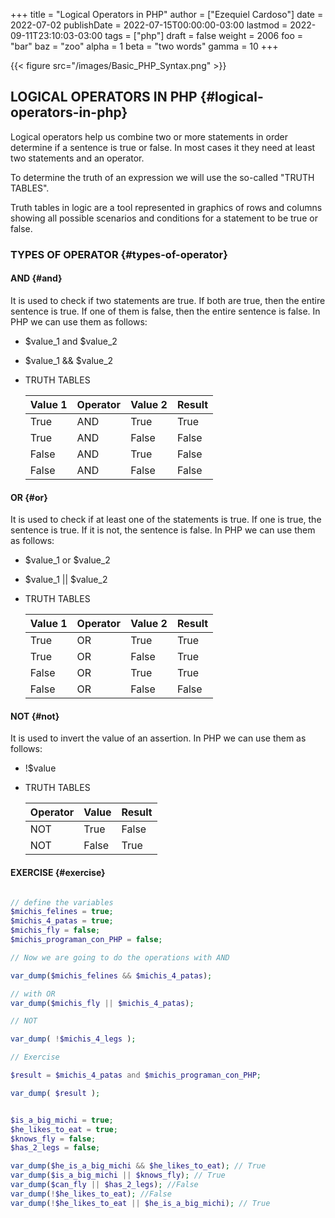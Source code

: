 +++
title = "Logical Operators in PHP"
author = ["Ezequiel Cardoso"]
date = 2022-07-02
publishDate = 2022-07-15T00:00:00-03:00
lastmod = 2022-09-11T23:10:03-03:00
tags = ["php"]
draft = false
weight = 2006
foo = "bar"
baz = "zoo"
alpha = 1
beta = "two words"
gamma = 10
+++

{{< figure src="/images/Basic_PHP_Syntax.png" >}}


## LOGICAL OPERATORS IN PHP {#logical-operators-in-php}

Logical operators help us combine two or more statements in order
determine if a sentence is true or false. In most cases it
they need at least two statements and an operator.

To determine the truth of an expression we will use the so-called
"TRUTH TABLES".

Truth tables in logic are a tool represented in graphics
of rows and columns showing all possible scenarios and conditions
for a statement to be true or false.


### TYPES OF OPERATOR {#types-of-operator}


#### AND {#and}

It is used to check if two statements are true.
If both are true, then the entire sentence is true.
If one of them is false, then the entire sentence is false.
In PHP we can use them as follows:

<!--list-separator-->

-  $value_1 and $value_2

<!--list-separator-->

-  $value_1 &amp;&amp; $value_2

<!--list-separator-->

-  TRUTH TABLES

    | Value 1 | Operator | Value 2 | Result |
    |---------|----------|---------|--------|
    | True    | AND      | True    | True   |
    | True    | AND      | False   | False  |
    | False   | AND      | True    | False  |
    | False   | AND      | False   | False  |


#### OR {#or}

It is used to check if at least one of the statements is true.
If one is true, the sentence is true. If it is not, the sentence is false.
In PHP we can use them as follows:

<!--list-separator-->

-  $value_1 or $value_2

<!--list-separator-->

-  $value_1 || $value_2

<!--list-separator-->

-  TRUTH TABLES

    | Value 1 | Operator | Value 2 | Result |
    |---------|----------|---------|--------|
    | True    | OR       | True    | True   |
    | True    | OR       | False   | True   |
    | False   | OR       | True    | True   |
    | False   | OR       | False   | False  |


#### NOT {#not}

It is used to invert the value of an assertion.
In PHP we can use them as follows:

<!--list-separator-->

-  !$value

<!--list-separator-->

-  TRUTH TABLES

    | Operator | Value | Result |
    |----------|-------|--------|
    | NOT      | True  | False  |
    | NOT      | False | True   |


#### EXERCISE {#exercise}

```php

// define the variables
$michis_felines = true;
$michis_4_patas = true;
$michis_fly = false;
$michis_programan_con_PHP = false;

// Now we are going to do the operations with AND

var_dump($michis_felines && $michis_4_patas);

// with OR
var_dump($michis_fly || $michis_4_patas);

// NOT

var_dump( !$michis_4_legs );

// Exercise

$result = $michis_4_patas and $michis_programan_con_PHP;

var_dump( $result );
```

```php

$is_a_big_michi = true;
$he_likes_to_eat = true;
$knows_fly = false;
$has_2_legs = false;

var_dump($he_is_a_big_michi && $he_likes_to_eat); // True
var_dump($is_a_big_michi || $knows_fly); // True
var_dump($can_fly || $has_2_legs); //False
var_dump(!$he_likes_to_eat); //False
var_dump(!$he_likes_to_eat || $he_is_a_big_michi); // True
```

[//]: # "Exported with love from a post written in Org mode"
[//]: # "- https://github.com/kaushalmodi/ox-hugo"
